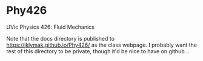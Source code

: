 # Phy426

UVic Physics 426: Fluid Mechanics

Note that the docs directory is published to https://jklymak.github.io/Phy426/ as the class webpage.  I probably want the rest of this directory to be private, though it'd be nice to have on github...


